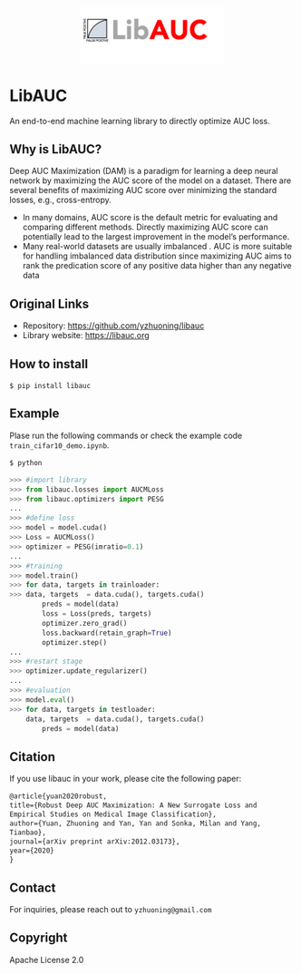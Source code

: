 <p align="center">
  <img src="libauc.png" width="50%" align="center"/>
</p>

LibAUC
======
An end-to-end machine learning library to directly optimize AUC loss.


Why is LibAUC?
---------------
Deep AUC Maximization (DAM) is a paradigm for learning a deep neural network by maximizing the AUC score of the model on a dataset. There are several benefits of maximizing AUC score over minimizing the standard losses, e.g., cross-entropy.

- In many domains, AUC score is the default metric for evaluating and comparing different methods. Directly maximizing AUC score can potentially lead to the largest improvement in the model’s performance.
- Many real-world datasets are usually imbalanced . AUC is more suitable for handling imbalanced data distribution since maximizing AUC aims to rank the predication score of any positive data higher than any negative data

Original Links
--------------

-  Repository: https://github.com/yzhuoning/libauc
-  Library website: https://libauc.org


How to install
--------------
```
$ pip install libauc
```

Example
-------
Plase run the following commands or check the example code `train_cifar10_demo.ipynb`.

```shell
$ python
```
```python
>>> #import library
>>> from libauc.losses import AUCMLoss
>>> from libauc.optimizers import PESG
...
>>> #define loss
>>> model = model.cuda()
>>> Loss = AUCMLoss()
>>> optimizer = PESG(imratio=0.1)
...
>>> #training
>>> model.train()    
>>> for data, targets in trainloader:
>>>	data, targets  = data.cuda(), targets.cuda()
        preds = model(data)
        loss = Loss(preds, targets)
        optimizer.zero_grad()
        loss.backward(retain_graph=True)
        optimizer.step()
...	
>>> #restart stage
>>> optimizer.update_regularizer()		
...   
>>> #evaluation
>>> model.eval()    
>>> for data, targets in testloader:
	data, targets  = data.cuda(), targets.cuda()
        preds = model(data)

```

Citation
---------
If you use libauc in your work, please cite the following paper:
```
@article{yuan2020robust,
title={Robust Deep AUC Maximization: A New Surrogate Loss and Empirical Studies on Medical Image Classification},
author={Yuan, Zhuoning and Yan, Yan and Sonka, Milan and Yang, Tianbao},
journal={arXiv preprint arXiv:2012.03173},
year={2020}
}
```

Contact 
----------
For inquiries, please reach out to `yzhuoning@gmail.com`


Copyright
---------
Apache License 2.0

